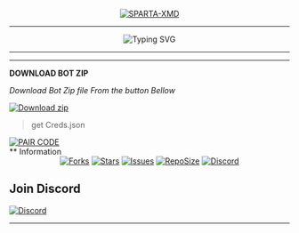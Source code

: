 <p align="center">  
  <a href="https://whatsapp.com/channel/0029Vb0SOLfBfxoG91DqFd0a">
    <img alt="SPARTA-XMD" src="https://files.catbox.moe/i54425.jpg">
  </a>
</p>

----

 <p align="center">
  <img src="https://readme-typing-svg.demolab.com?font=Orbitron&weight=600&size=24&duration=4000&pause=1000&color=FFD700&center=true&vCenter=true&width=500&lines=SPARTA+XMD+WHATSAPP+BOT;MULTI-DEVICE;CODED+BY+SPARTA+AND+X-FACTOR;FAST+SECURE+RELIABLE" alt="Typing SVG"/>
</p>

----
----
 **DOWNLOAD BOT ZIP**

_Download Bot Zip file From the button Bellow_
<p align="left">
    <a href="https://codeload.github.com/BMM-28/SPARTA-XMD/zip/refs/heads/main" target="_blank">
        <img alt="Download zip" src="https://img.shields.io/badge/Download Zip-100000?style=for-the-badge&logo=scan&logoColor=white&labelColor=darkorange&color=purple"/>
    </a>
</p>

> get Creds.json
<div align="left">
  <a href="https://queensia-mini-bot-pairing-ofc.onrender.com" target="_blank">
    <img src="https://img.shields.io/badge/Pair%20Code%20Server-100000?style=for-the-badge&logo=scan&logoColor=white&labelColor=darkblue&color=darkgreen" alt="PAIR CODE"/>
  </a>
</div>
** Information

<div align="center">
<a href="https://github.com/BMM-28/SPARTA-XMD/network/members"><img title="Forks" src="https://img.shields.io/github/forks/BMM-28/SPARTA-XMD?label=Forks&color=blue&style=flat-square"></a>
<a href="https://github.com/BMM-28/SPARTA-XMD/stargazers"><img title="Stars" src="https://img.shields.io/github/stars/BMM-28/SPARTA-XMD?label=Stars&color=yellow&style=flat-square"></a>
<a href="https://github.com/BMM-28/SPARTA-XMD/issues"><img title="Issues" src="https://img.shields.io/github/issues/BMM-28/SPARTA-XMD?label=Issues&color=success&style=flat-square"></a>
<a href="https://github.com/BMM-28/SPARTA-XMD/repo-size"><img title="RepoSize" src="https://img.shields.io/github/repo-size/BMM-28/SPARTA-XMD?label=RepoSize&color=success&style=flat-square"></a>
  <a href="https://discord.gg/fZ7MVJM9sq">
  <img title="Join our Discord" src="https://img.shields.io/discord/1391898062494105752?label=Discord&logo=discord&logoColor=white&style=flat-square&color=7289DA" alt="Discord">
</a>
</div>

## Join Discord
[![Discord](https://img.shields.io/badge/Discord-5865F2?style=for-the-badge&logo=discord&logoColor=white)](https://discord.gg/fZ7MVJM9sq)

----



